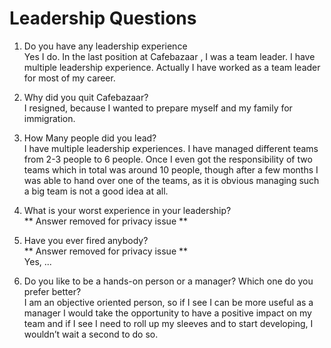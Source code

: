 # Leadership Questions

1. Do you have any leadership experience  
Yes I do. In the last position at Cafebazaar , I was a team leader.
I have multiple leadership experience. Actually I have worked as a team leader for most of my career.

2. Why did you quit Cafebazaar?  
I resigned, because I wanted to prepare myself and my family for immigration.

3. How Many people did you lead?  
I have multiple leadership experiences. I have managed different teams from 2-3 people to 6 people. Once I even got the responsibility of two teams which in total was around 10 people, though after a few months I was able to hand over one of the teams, as it is obvious managing such a big team is not a good idea at all.

4. What is your worst experience in your leadership?  
** Answer removed for privacy issue **  

5. Have you ever fired anybody?  
** Answer removed for privacy issue **  
Yes, ...

6. Do you like to be a hands-on person or a manager? Which one do you prefer better?  
I am an objective oriented person, so if I see I can be more useful as a manager I would take the opportunity to have a positive impact on my team and if I see I need to roll up my sleeves and to start developing, I wouldn’t wait a second to do so.
